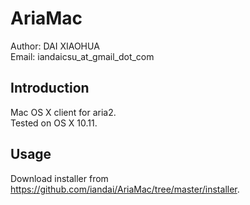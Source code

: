 AriaMac
=======================================

Author:    DAI XIAOHUA  
Email:     iandaicsu_at_gmail_dot_com


Introduction
------------

Mac OS X client for aria2.   
Tested on OS X 10.11.


Usage
------------
Download installer from https://github.com/iandai/AriaMac/tree/master/installer.


